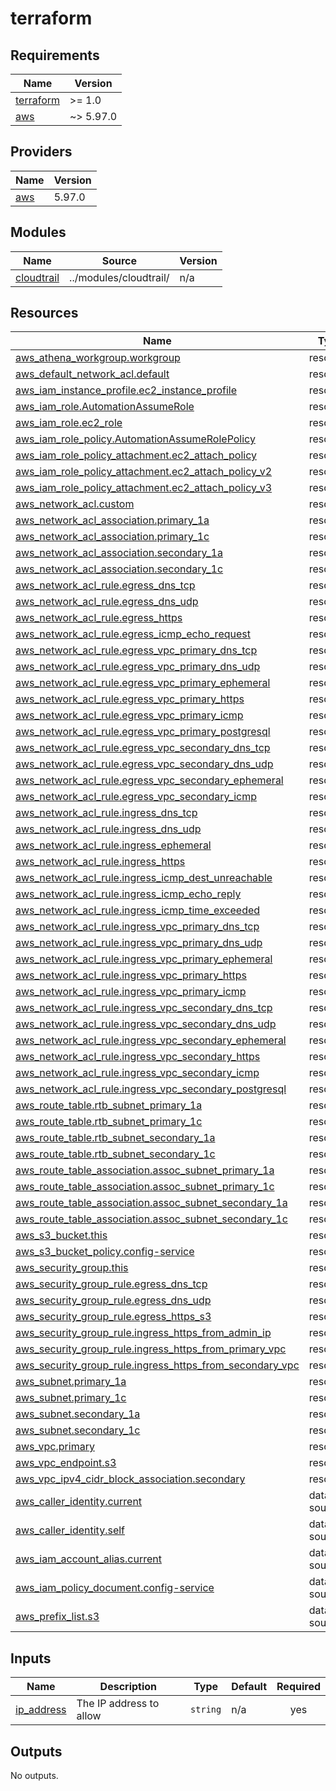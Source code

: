 # terraform

<!-- BEGINNING OF PRE-COMMIT-TERRAFORM DOCS HOOK -->
## Requirements

| Name | Version |
|------|---------|
| <a name="requirement_terraform"></a> [terraform](#requirement\_terraform) | >= 1.0 |
| <a name="requirement_aws"></a> [aws](#requirement\_aws) | ~> 5.97.0 |

## Providers

| Name | Version |
|------|---------|
| <a name="provider_aws"></a> [aws](#provider\_aws) | 5.97.0 |

## Modules

| Name | Source | Version |
|------|--------|---------|
| <a name="module_cloudtrail"></a> [cloudtrail](#module\_cloudtrail) | ../modules/cloudtrail/ | n/a |

## Resources

| Name | Type |
|------|------|
| [aws_athena_workgroup.workgroup](https://registry.terraform.io/providers/hashicorp/aws/latest/docs/resources/athena_workgroup) | resource |
| [aws_default_network_acl.default](https://registry.terraform.io/providers/hashicorp/aws/latest/docs/resources/default_network_acl) | resource |
| [aws_iam_instance_profile.ec2_instance_profile](https://registry.terraform.io/providers/hashicorp/aws/latest/docs/resources/iam_instance_profile) | resource |
| [aws_iam_role.AutomationAssumeRole](https://registry.terraform.io/providers/hashicorp/aws/latest/docs/resources/iam_role) | resource |
| [aws_iam_role.ec2_role](https://registry.terraform.io/providers/hashicorp/aws/latest/docs/resources/iam_role) | resource |
| [aws_iam_role_policy.AutomationAssumeRolePolicy](https://registry.terraform.io/providers/hashicorp/aws/latest/docs/resources/iam_role_policy) | resource |
| [aws_iam_role_policy_attachment.ec2_attach_policy](https://registry.terraform.io/providers/hashicorp/aws/latest/docs/resources/iam_role_policy_attachment) | resource |
| [aws_iam_role_policy_attachment.ec2_attach_policy_v2](https://registry.terraform.io/providers/hashicorp/aws/latest/docs/resources/iam_role_policy_attachment) | resource |
| [aws_iam_role_policy_attachment.ec2_attach_policy_v3](https://registry.terraform.io/providers/hashicorp/aws/latest/docs/resources/iam_role_policy_attachment) | resource |
| [aws_network_acl.custom](https://registry.terraform.io/providers/hashicorp/aws/latest/docs/resources/network_acl) | resource |
| [aws_network_acl_association.primary_1a](https://registry.terraform.io/providers/hashicorp/aws/latest/docs/resources/network_acl_association) | resource |
| [aws_network_acl_association.primary_1c](https://registry.terraform.io/providers/hashicorp/aws/latest/docs/resources/network_acl_association) | resource |
| [aws_network_acl_association.secondary_1a](https://registry.terraform.io/providers/hashicorp/aws/latest/docs/resources/network_acl_association) | resource |
| [aws_network_acl_association.secondary_1c](https://registry.terraform.io/providers/hashicorp/aws/latest/docs/resources/network_acl_association) | resource |
| [aws_network_acl_rule.egress_dns_tcp](https://registry.terraform.io/providers/hashicorp/aws/latest/docs/resources/network_acl_rule) | resource |
| [aws_network_acl_rule.egress_dns_udp](https://registry.terraform.io/providers/hashicorp/aws/latest/docs/resources/network_acl_rule) | resource |
| [aws_network_acl_rule.egress_https](https://registry.terraform.io/providers/hashicorp/aws/latest/docs/resources/network_acl_rule) | resource |
| [aws_network_acl_rule.egress_icmp_echo_request](https://registry.terraform.io/providers/hashicorp/aws/latest/docs/resources/network_acl_rule) | resource |
| [aws_network_acl_rule.egress_vpc_primary_dns_tcp](https://registry.terraform.io/providers/hashicorp/aws/latest/docs/resources/network_acl_rule) | resource |
| [aws_network_acl_rule.egress_vpc_primary_dns_udp](https://registry.terraform.io/providers/hashicorp/aws/latest/docs/resources/network_acl_rule) | resource |
| [aws_network_acl_rule.egress_vpc_primary_ephemeral](https://registry.terraform.io/providers/hashicorp/aws/latest/docs/resources/network_acl_rule) | resource |
| [aws_network_acl_rule.egress_vpc_primary_https](https://registry.terraform.io/providers/hashicorp/aws/latest/docs/resources/network_acl_rule) | resource |
| [aws_network_acl_rule.egress_vpc_primary_icmp](https://registry.terraform.io/providers/hashicorp/aws/latest/docs/resources/network_acl_rule) | resource |
| [aws_network_acl_rule.egress_vpc_primary_postgresql](https://registry.terraform.io/providers/hashicorp/aws/latest/docs/resources/network_acl_rule) | resource |
| [aws_network_acl_rule.egress_vpc_secondary_dns_tcp](https://registry.terraform.io/providers/hashicorp/aws/latest/docs/resources/network_acl_rule) | resource |
| [aws_network_acl_rule.egress_vpc_secondary_dns_udp](https://registry.terraform.io/providers/hashicorp/aws/latest/docs/resources/network_acl_rule) | resource |
| [aws_network_acl_rule.egress_vpc_secondary_ephemeral](https://registry.terraform.io/providers/hashicorp/aws/latest/docs/resources/network_acl_rule) | resource |
| [aws_network_acl_rule.egress_vpc_secondary_icmp](https://registry.terraform.io/providers/hashicorp/aws/latest/docs/resources/network_acl_rule) | resource |
| [aws_network_acl_rule.ingress_dns_tcp](https://registry.terraform.io/providers/hashicorp/aws/latest/docs/resources/network_acl_rule) | resource |
| [aws_network_acl_rule.ingress_dns_udp](https://registry.terraform.io/providers/hashicorp/aws/latest/docs/resources/network_acl_rule) | resource |
| [aws_network_acl_rule.ingress_ephemeral](https://registry.terraform.io/providers/hashicorp/aws/latest/docs/resources/network_acl_rule) | resource |
| [aws_network_acl_rule.ingress_https](https://registry.terraform.io/providers/hashicorp/aws/latest/docs/resources/network_acl_rule) | resource |
| [aws_network_acl_rule.ingress_icmp_dest_unreachable](https://registry.terraform.io/providers/hashicorp/aws/latest/docs/resources/network_acl_rule) | resource |
| [aws_network_acl_rule.ingress_icmp_echo_reply](https://registry.terraform.io/providers/hashicorp/aws/latest/docs/resources/network_acl_rule) | resource |
| [aws_network_acl_rule.ingress_icmp_time_exceeded](https://registry.terraform.io/providers/hashicorp/aws/latest/docs/resources/network_acl_rule) | resource |
| [aws_network_acl_rule.ingress_vpc_primary_dns_tcp](https://registry.terraform.io/providers/hashicorp/aws/latest/docs/resources/network_acl_rule) | resource |
| [aws_network_acl_rule.ingress_vpc_primary_dns_udp](https://registry.terraform.io/providers/hashicorp/aws/latest/docs/resources/network_acl_rule) | resource |
| [aws_network_acl_rule.ingress_vpc_primary_ephemeral](https://registry.terraform.io/providers/hashicorp/aws/latest/docs/resources/network_acl_rule) | resource |
| [aws_network_acl_rule.ingress_vpc_primary_https](https://registry.terraform.io/providers/hashicorp/aws/latest/docs/resources/network_acl_rule) | resource |
| [aws_network_acl_rule.ingress_vpc_primary_icmp](https://registry.terraform.io/providers/hashicorp/aws/latest/docs/resources/network_acl_rule) | resource |
| [aws_network_acl_rule.ingress_vpc_secondary_dns_tcp](https://registry.terraform.io/providers/hashicorp/aws/latest/docs/resources/network_acl_rule) | resource |
| [aws_network_acl_rule.ingress_vpc_secondary_dns_udp](https://registry.terraform.io/providers/hashicorp/aws/latest/docs/resources/network_acl_rule) | resource |
| [aws_network_acl_rule.ingress_vpc_secondary_ephemeral](https://registry.terraform.io/providers/hashicorp/aws/latest/docs/resources/network_acl_rule) | resource |
| [aws_network_acl_rule.ingress_vpc_secondary_https](https://registry.terraform.io/providers/hashicorp/aws/latest/docs/resources/network_acl_rule) | resource |
| [aws_network_acl_rule.ingress_vpc_secondary_icmp](https://registry.terraform.io/providers/hashicorp/aws/latest/docs/resources/network_acl_rule) | resource |
| [aws_network_acl_rule.ingress_vpc_secondary_postgresql](https://registry.terraform.io/providers/hashicorp/aws/latest/docs/resources/network_acl_rule) | resource |
| [aws_route_table.rtb_subnet_primary_1a](https://registry.terraform.io/providers/hashicorp/aws/latest/docs/resources/route_table) | resource |
| [aws_route_table.rtb_subnet_primary_1c](https://registry.terraform.io/providers/hashicorp/aws/latest/docs/resources/route_table) | resource |
| [aws_route_table.rtb_subnet_secondary_1a](https://registry.terraform.io/providers/hashicorp/aws/latest/docs/resources/route_table) | resource |
| [aws_route_table.rtb_subnet_secondary_1c](https://registry.terraform.io/providers/hashicorp/aws/latest/docs/resources/route_table) | resource |
| [aws_route_table_association.assoc_subnet_primary_1a](https://registry.terraform.io/providers/hashicorp/aws/latest/docs/resources/route_table_association) | resource |
| [aws_route_table_association.assoc_subnet_primary_1c](https://registry.terraform.io/providers/hashicorp/aws/latest/docs/resources/route_table_association) | resource |
| [aws_route_table_association.assoc_subnet_secondary_1a](https://registry.terraform.io/providers/hashicorp/aws/latest/docs/resources/route_table_association) | resource |
| [aws_route_table_association.assoc_subnet_secondary_1c](https://registry.terraform.io/providers/hashicorp/aws/latest/docs/resources/route_table_association) | resource |
| [aws_s3_bucket.this](https://registry.terraform.io/providers/hashicorp/aws/latest/docs/resources/s3_bucket) | resource |
| [aws_s3_bucket_policy.config-service](https://registry.terraform.io/providers/hashicorp/aws/latest/docs/resources/s3_bucket_policy) | resource |
| [aws_security_group.this](https://registry.terraform.io/providers/hashicorp/aws/latest/docs/resources/security_group) | resource |
| [aws_security_group_rule.egress_dns_tcp](https://registry.terraform.io/providers/hashicorp/aws/latest/docs/resources/security_group_rule) | resource |
| [aws_security_group_rule.egress_dns_udp](https://registry.terraform.io/providers/hashicorp/aws/latest/docs/resources/security_group_rule) | resource |
| [aws_security_group_rule.egress_https_s3](https://registry.terraform.io/providers/hashicorp/aws/latest/docs/resources/security_group_rule) | resource |
| [aws_security_group_rule.ingress_https_from_admin_ip](https://registry.terraform.io/providers/hashicorp/aws/latest/docs/resources/security_group_rule) | resource |
| [aws_security_group_rule.ingress_https_from_primary_vpc](https://registry.terraform.io/providers/hashicorp/aws/latest/docs/resources/security_group_rule) | resource |
| [aws_security_group_rule.ingress_https_from_secondary_vpc](https://registry.terraform.io/providers/hashicorp/aws/latest/docs/resources/security_group_rule) | resource |
| [aws_subnet.primary_1a](https://registry.terraform.io/providers/hashicorp/aws/latest/docs/resources/subnet) | resource |
| [aws_subnet.primary_1c](https://registry.terraform.io/providers/hashicorp/aws/latest/docs/resources/subnet) | resource |
| [aws_subnet.secondary_1a](https://registry.terraform.io/providers/hashicorp/aws/latest/docs/resources/subnet) | resource |
| [aws_subnet.secondary_1c](https://registry.terraform.io/providers/hashicorp/aws/latest/docs/resources/subnet) | resource |
| [aws_vpc.primary](https://registry.terraform.io/providers/hashicorp/aws/latest/docs/resources/vpc) | resource |
| [aws_vpc_endpoint.s3](https://registry.terraform.io/providers/hashicorp/aws/latest/docs/resources/vpc_endpoint) | resource |
| [aws_vpc_ipv4_cidr_block_association.secondary](https://registry.terraform.io/providers/hashicorp/aws/latest/docs/resources/vpc_ipv4_cidr_block_association) | resource |
| [aws_caller_identity.current](https://registry.terraform.io/providers/hashicorp/aws/latest/docs/data-sources/caller_identity) | data source |
| [aws_caller_identity.self](https://registry.terraform.io/providers/hashicorp/aws/latest/docs/data-sources/caller_identity) | data source |
| [aws_iam_account_alias.current](https://registry.terraform.io/providers/hashicorp/aws/latest/docs/data-sources/iam_account_alias) | data source |
| [aws_iam_policy_document.config-service](https://registry.terraform.io/providers/hashicorp/aws/latest/docs/data-sources/iam_policy_document) | data source |
| [aws_prefix_list.s3](https://registry.terraform.io/providers/hashicorp/aws/latest/docs/data-sources/prefix_list) | data source |

## Inputs

| Name | Description | Type | Default | Required |
|------|-------------|------|---------|:--------:|
| <a name="input_ip_address"></a> [ip\_address](#input\_ip\_address) | The IP address to allow | `string` | n/a | yes |

## Outputs

No outputs.
<!-- END OF PRE-COMMIT-TERRAFORM DOCS HOOK -->
